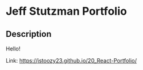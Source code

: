 # Jeff Stutzman Portfolio 

## Description
Hello! 

Link: https://jstoozy23.github.io/20_React-Portfolio/ 
